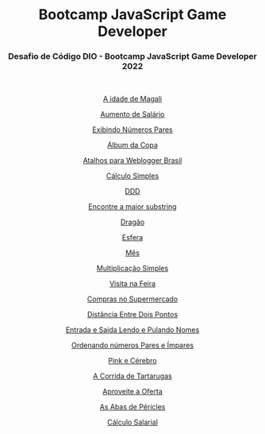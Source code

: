 <h1 align="center">Bootcamp JavaScript Game Developer</h1>

<h3 align="center"> Desafio de Código DIO - Bootcamp JavaScript Game Developer 2022</h3><br>


<center>

[A idade de Magali](Fundamentos%20Aritméticos%20em%20JavaScript/A%20idade%20de%20Magali.js)

[Aumento de Salário](Fundamentos%20Aritméticos%20em%20JavaScript/Aumento%20de%20Salário.js)

[Exibindo Números Pares](Fundamentos%20Aritméticos%20em%20JavaScript/Exibindo%20Numeros%20Pares.js)

[Álbum da Copa](Introdução%20a%20Busca%20e%20Substituição%20em%20JavaScript/Álbum%20da%20Copa.js)

[Atalhos para Weblogger Brasil](Introdução%20a%20Busca%20e%20Substituição%20em%20JavaScript/Atalhos%20para%20o%20Weblogger%20Brasil.js)

[Cálculo Simples](Introdução%20a%20Busca%20e%20Substituição%20em%20JavaScript/Cálculo%20Simples.js)

[DDD](Introdução%20a%20Busca%20e%20Substituição%20em%20JavaScript/DDD.js)

[Encontre a maior substring](Introdução%20a%20Busca%20e%20Substituição%20em%20JavaScript/Encontre%20a%20maior%20substring.js)

[Dragão](Introdução%20a%20Programação%20com%20JavaScript/Dragao.js)

[Esfera](Introdução%20a%20Programação%20com%20JavaScript/Esfera.js)

[Mês](Introdução%20a%20Programação%20com%20JavaScript/Mês.js)

[Multiplicação Simples](Introdução%20a%20Programação%20com%20JavaScript/Multiplicação%20Simples.js)

[Visita na Feira](Introdução%20a%20Programação%20com%20JavaScript/Visita%20na%20Feira.js)

[Compras no Supermercado](Ordenação%20e%20Filtros%20em%20JavaScript/Compras%20no%20Supermercado.js)

[Distância Entre Dois Pontos](Ordenação%20e%20Filtros%20em%20JavaScript/Distância%20Entre%20Dois%20Pontos.js)

[Entrada e Saída Lendo e Pulando Nomes](Ordenação%20e%20Filtros%20em%20JavaScript/Entrada%20e%20Saída%20Lendo%20e%20Pulando%20Nomes.js)

[Ordenando números Pares e Ímpares](Ordenação%20e%20Filtros%20em%20JavaScript/Ordenando%20Números%20Pares%20e%20Ímpares.js)

[Pink e Cérebro](Ordenação%20e%20Filtros%20em%20JavaScript/Pink%20e%20Cérebro.js)

[A Corrida de Tartarugas](Resolvendo%20Algoritmos%20com%20JavaScript/A%20Corrida%20de%20Tartarugas.js)

[Aproveite a Oferta](Resolvendo%20Algoritmos%20com%20JavaScript/Aproveite%20a%20Oferta.js)

[As Abas de Péricles](Resolvendo%20Algoritmos%20com%20JavaScript/As%20Abas%20de%20Péricles.js)

[Cálculo Salarial](Resolvendo%20Algoritmos%20com%20JavaScript/Cálculo%20Salarial.js)




</center>
